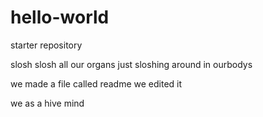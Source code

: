 # hello-world
starter repository


slosh slosh all our organs just sloshing around in ourbodys


we made a file called readme we edited it

we as a hive mind
